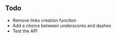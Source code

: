 ## Todo

* Remove links creation function
* Add a choice between underscores and dashes
* Test the API